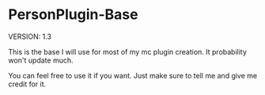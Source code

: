 # PersonPlugin-Base
VERSION: 1.3

This is the base I will use for most of my mc plugin creation. It probability won't update much.

You can feel free to use it if you want. Just make sure to tell me and give me credit for it.
